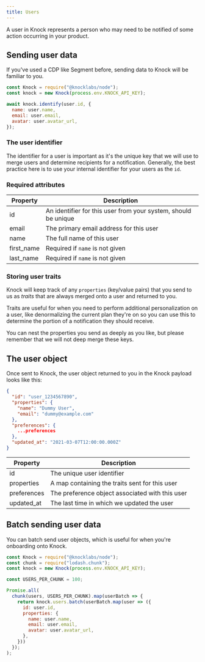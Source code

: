 ```yaml
---
title: Users
---
```


A user in Knock represents a person who may need to be notified of some action occurring in your
product.

## Sending user data

If you've used a CDP like Segment before, sending data to Knock will be familiar to you.

```js
const Knock = require("@knocklabs/node");
const knock = new Knock(process.env.KNOCK_API_KEY);

await knock.identify(user.id, {
  name: user.name,
  email: user.email,
  avatar: user.avatar_url,
});
```

### The user identifier

The identifier for a user is important as it's the unique key that we will use to merge users and
determine recipients for a notification. Generally, the best practice here is to use your internal
identifier for your users as the `id`.

### Required attributes

| Property   | Description                                                    |
| ---------- | -------------------------------------------------------------- |
| id         | An identifier for this user from your system, should be unique |
| email      | The primary email address for this user                        |
| name       | The full name of this user                                     |
| first_name | Required if `name` is not given                                |
| last_name  | Required if `name` is not given                                |

### Storing user traits

Knock will keep track of any `properties` (key/value pairs) that you send to us as _traits_
that are always merged onto a user and returned to you.

Traits are useful for when you need to perform additional personalization on a user, like denormalizing
the current plan they're on so you can use this to determine the portion of a notification they should receive.

You can nest the properties you send as deeply as you like, but please remember that
we will not deep merge these keys.

## The user object

Once sent to Knock, the user object returned to you in the Knock payload looks like this:

```json
{
  "id": "user_1234567890",
  "properties": {
    "name": "Dummy User",
    "email": "dummy@example.com"
  },
  "preferences": {
    ...preferences
  },
  "updated_at": "2021-03-07T12:00:00.000Z"
}
```

| Property    | Description                                     |
| ----------- | ----------------------------------------------- |
| id          | The unique user identifier                      |
| properties  | A map containing the traits sent for this user  |
| preferences | The preference object associated with this user |
| updated_at  | The last time in which we updated the user      |

## Batch sending user data

You can batch send user objects, which is useful for when you're onboarding onto Knock.

```js
const Knock = require("@knocklabs/node");
const chunk = require("lodash.chunk");
const knock = new Knock(process.env.KNOCK_API_KEY);

const USERS_PER_CHUNK = 100;

Promise.all(
  chunk(users, USERS_PER_CHUNK).map(userBatch => {
    return knock.users.batch(userBatch.map(user => ({
      id: user.id,
      properties: {
        name: user.name,
        email: user.email,
        avatar: user.avatar_url,
      },
    }))
  });
);
```
